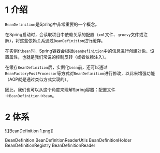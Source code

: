 # 1 介绍
`BeanDefinition`是Spring中非常重要的一个概念。

在Spring启动时，会读取项目中依赖关系的配置（`xml`文件、`groovy`文件或注解），将这些依赖关系通过`BeanDefinition`进行缓存。

在实例化`bean`时，Spring容器会根据`BeanDefinition`中的信息进行创建对象、设置属性，也就是我们常说的控制反转（或者依赖注入）。

在缓存`BeanDefinition`后，实例化`bean`前，还可以通过`BeanFactoryPostProcessor`等方式对`BeanDefinition`进行修改，以此来增强功能（AOP就是通过类似方式实现的）。

因此，我们也可以从这个角度来理解Spring容器：配置文件→`BeanDefinition`→`bean`。

# 2 体系
![[BeanDefinition 1.png]]


BeanDefinition
BeanDefinitionReaderUtils
BeanDefinitionHolder
BeanDefinitionRegistry
BeanDefinitionReader